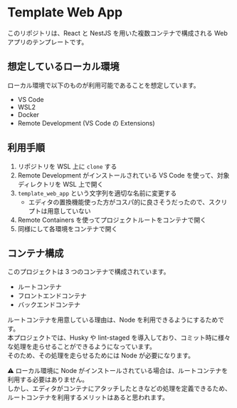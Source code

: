# Template Web App

このリポジトリは、React と NestJS を用いた複数コンテナで構成される Web アプリのテンプレートです。

## 想定しているローカル環境

ローカル環境で以下のものが利用可能であることを想定しています。

- VS Code
- WSL2
- Docker
- Remote Development (VS Code の Extensions)

## 利用手順

1. リポジトリを WSL 上に `clone` する
2. Remote Development がインストールされている VS Code を使って、対象ディレクトリを WSL 上で開く
3. `template_web_app` という文字列を適切な名前に変更する
   - エディタの置換機能使った方がコスパ的に良さそうだったので、スクリプトは用意していない
4. Remote Containers を使ってプロジェクトルートをコンテナで開く
5. 同様にして各環境をコンテナで開く

## コンテナ構成

このプロジェクトは 3 つのコンテナで構成されています。

- ルートコンテナ
- フロントエンドコンテナ
- バックエンドコンテナ

ルートコンテナを用意している理由は、Node を利用できるようにするためです。  
本プロジェクトでは、Husky や lint-staged を導入しており、コミット時に様々な処理を走らせることができるようになっています。  
そのため、その処理を走らせるためには Node が必要になります。

⚠️ ローカル環境に Node がインストールされている場合は、ルートコンテナを利用する必要はありません。  
しかし、エディタがコンテナにアタッチしたときなどの処理を定義できるため、ルートコンテナを利用するメリットはあると思われます。
